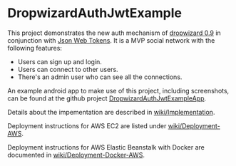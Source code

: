 # DropwizardAuthJwtExample
This project demonstrates the new auth mechanism of [dropwizard 0.9](https://github.com/dropwizard/dropwizard/wiki/Upgrade-guide-0.8.x-to-0.9.x) in conjunction with [Json Web Tokens](https://bitbucket.org/b_c/jose4j/wiki/Home).
It is a MVP social network with the following features:
- Users can sign up and login.
- Users can connect to other users.
- There's an admin user who can see all the connections.  

An example android app to make use of this project, including screenshots, can be found at the github project [DropwizardAuthJwtExampleApp](https://github.com/Wilmersdorf/DropwizardAuthJwtExampleApp).

Details about the impementation are described in [wiki/Implementation](https://github.com/Wilmersdorf/DropwizardAuthJwtExample/wiki/Implementation).

Deployment instructions for AWS EC2 are listed under [wiki/Deployment-AWS](https://github.com/Wilmersdorf/DropwizardAuthJwtExample/wiki/Deployment-AWS).

Deployment instructions for AWS Elastic Beanstalk with Docker are documented in [wiki/Deployment-Docker-AWS](https://github.com/Wilmersdorf/DropwizardAuthJwtExample/wiki/Deployment-Docker-AWS).
